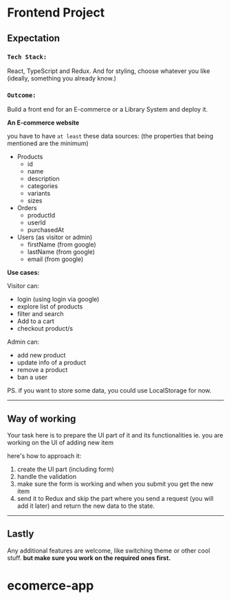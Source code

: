 # Frontend Project

## Expectation

### `Tech Stack:`

React, TypeScript and Redux. And for styling, choose whatever you like (ideally, something you already know.)

### `Outcome:`

Build a front end for an E-commerce or a Library System and deploy it.

**An E-commerce website**

you have to have `at least` these data sources:
(the properties that being mentioned are the minimum)

- Products
  - id
  - name
  - description
  - categories
  - variants
  - sizes
- Orders
  - productId
  - userId
  - purchasedAt
- Users (as visitor or admin)
  - firstName (from google)
  - lastName (from google)
  - email (from google)

**Use cases:**

Visitor can:

- login (using login via google)
- explore list of products
- filter and search
- Add to a cart
- checkout product/s

Admin can:

- add new product
- update info of a product
- remove a product
- ban a user

PS. if you want to store some data, you could use LocalStorage for now.

---

## Way of working

Your task here is to prepare the UI part of it and its functionalities ie.
you are working on the UI of adding new item

here's how to approach it:

1. create the UI part (including form)
2. handle the validation
3. make sure the form is working and when you submit you get the new item
4. send it to Redux and skip the part where you send a request (you will add it later) and return the new data to the state.

---

## Lastly

Any additional features are welcome, like switching theme or other cool stuff. **but make sure you work on the required ones first.**
# ecomerce-app
